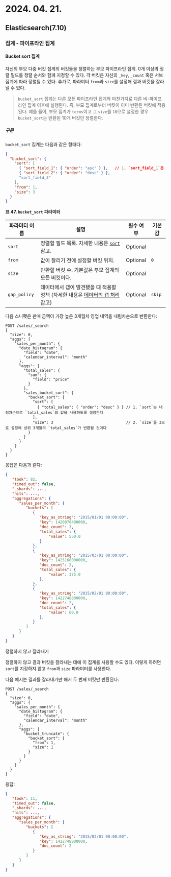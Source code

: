 # 2024. 04. 21.

## Elasticsearch(7.10)

### 집계 - 파이프라인 집계

#### Bucket sort 집계

자신의 부모 다중 버킷 집계의 버킷들을 정렬하는 부모 파이프라인 집계. 0개 이상의 정렬 필드를 정렬 순서와 함께 지정할 수 있다. 각 버킷은 자신의 `_key`, `_count` 혹은 서브 집계에 따라 정렬될 수 있다. 추가로, 파라미터 `from`과 `size`를 설정해 결과 버킷을 잘라낼 수 있다.

> `bucket_sort` 집계는 다른 모든 파이프라인 집계와 마찬가지로 다른 비-파이프라인 집계 이후에 실행된다. 즉, 부모 집계로부터 버킷이 이미 반환된 버킷에 적용된다. 예를 들어, 부모 집계가 `terms`이고 그 `size`를 `10`으로 설정한 경우 `bucket_sort`는 반환된 10개 버킷만 정렬한다.

##### 구문

`bucket_sort` 집계는 다음과 같은 형태다:

```json
{
  "bucket_sort": {
    "sort": [
      { "sort_field_1": { "order": "asc" } },   // 1. `sort_field_1`은 주 정렬로 쓰인 변수의 버킷 경로이고 정렬 순서는 오름차순이다.
      { "sort_field_2": { "order": "desc" } },
      "sort_field_3"
    ],
    "from": 1,
    "size": 3
  }
}
```



**표 47. `bucket_sort` 파라미터**

| 파라미터 이름 | 설명                                                         | 필수 여부 | 기본값 |
| ------------- | ------------------------------------------------------------ | --------- | ------ |
| `sort`        | 정렬할 필드 목록. 자세한 내용은 [`sort`](https://www.elastic.co/guide/en/elasticsearch/reference/7.10/sort-search-results.html) 참고. | Optional  |        |
| `from`        | 값이 잘리기 전에 설정할 버킷 위치.                           | Optional  | `0`    |
| `size`        | 반환할 버킷 수. 기본값은 부모 집계의 모든 버킷이다.          | Optional  |        |
| `gap_policy`  | 데이터에서 갭이 발견됐을 때 적용할 정책 (자세한 내용은 [데이터의 갭 처리](https://www.elastic.co/guide/en/elasticsearch/reference/7.10/search-aggregations-pipeline.html#gap-policy) 참고) | Optional  | `skip` |

다음 스니펫은 판매 금액이 가장 높은 3개월치 영업 내역을 내림차순으로 반환한다:

```http
POST /sales/_search
{
  "size": 0,
  "aggs": {
    "sales_per_month": {
      "date_histogram": {
        "field": "date",
        "calendar_interval": "month"
      },
      "aggs": {
        "total_sales": {
          "sum": {
            "field": "price"
          }
        },
        "sales_bucket_sort": {
          "bucket_sort": {
            "sort": [
              { "total_sales": { "order": "desc" } } // 1. `sort`는 내림차순으로 `total_sales`의 값을 사용하도록 설정한다
            ],
            "size": 3                                // 2. `size`를 3으로 설정해 상위 3개월의 `total_sales`가 반환될 것이다
          }
        }
      }
    }
  }
}
```

응답은 다음과 같다:

```json
{
   "took": 82,
   "timed_out": false,
   "_shards": ...,
   "hits": ...,
   "aggregations": {
      "sales_per_month": {
         "buckets": [
            {
               "key_as_string": "2015/01/01 00:00:00",
               "key": 1420070400000,
               "doc_count": 3,
               "total_sales": {
                   "value": 550.0
               }
            },
            {
               "key_as_string": "2015/03/01 00:00:00",
               "key": 1425168000000,
               "doc_count": 2,
               "total_sales": {
                   "value": 375.0
               },
            },
            {
               "key_as_string": "2015/02/01 00:00:00",
               "key": 1422748800000,
               "doc_count": 2,
               "total_sales": {
                   "value": 60.0
               },
            }
         ]
      }
   }
}
```

정렬하지 않고 잘라내기

정렬하지 않고 결과 버킷을 잘라내는 데에 이 집계를 사용할 수도 있다. 이렇게 하려면 `sort`를 지정하지 않고  `from`과 `size` 파라미터를 사용한다.

다음 예시는 결과를 잘라내기만 해서 두 번째 버킷만 반환된다:

```http
POST /sales/_search
{
  "size": 0,
  "aggs": {
    "sales_per_month": {
      "date_histogram": {
        "field": "date",
        "calendar_interval": "month"
      },
      "aggs": {
        "bucket_truncate": {
          "bucket_sort": {
            "from": 1,
            "size": 1
          }
        }
      }
    }
  }
}
```

응답:

```json
{
   "took": 11,
   "timed_out": false,
   "_shards": ...,
   "hits": ...,
   "aggregations": {
      "sales_per_month": {
         "buckets": [
            {
               "key_as_string": "2015/02/01 00:00:00",
               "key": 1422748800000,
               "doc_count": 2
            }
         ]
      }
   }
}
```

